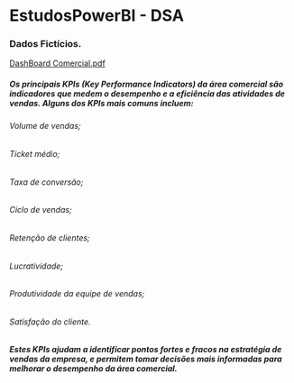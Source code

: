 # EstudosPowerBI - DSA
### Dados Fictícios.
[DashBoard Comercial.pdf](https://github.com/NatyPim/EstudosPowerBI/files/11354089/DashBoard.Comercial.pdf)

##### Os principais KPIs (Key Performance Indicators) da área comercial são indicadores que medem o desempenho e a eficiência das atividades de vendas. Alguns dos KPIs mais comuns incluem:
###### Volume de vendas;
###### Ticket médio;
###### Taxa  de  conversão;
###### Ciclo  de  vendas;
###### Retenção  de  clientes;
###### Lucratividade;
###### Produtividade da equipe de vendas;
###### Satisfação do cliente.

##### Estes KPIs ajudam a identificar pontos fortes e fracos na estratégia de vendas da empresa, e permitem tomar decisões mais informadas para melhorar o desempenho da área comercial.
